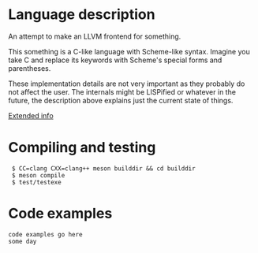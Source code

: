 # Language description
An attempt to make an LLVM frontend for something.

This something is a C-like language with Scheme-like syntax.
Imagine you take C and replace its keywords with Scheme's
special forms and parentheses.

These implementation details are not very important as they probably
do not affect the user. The internals might be LISPified or whatever
in the future, the description above explains just the current state of things.

[Extended info](./doc/DOC.md)

# Compiling and testing

```console
 $ CC=clang CXX=clang++ meson builddir && cd builddir
 $ meson compile
 $ test/testexe
```

# Code examples

```
code examples go here
some day
```
